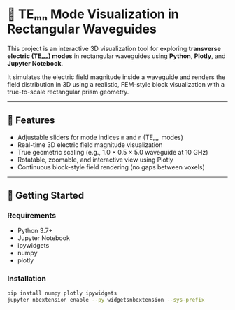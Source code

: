 # 📡 TEₘₙ Mode Visualization in Rectangular Waveguides

This project is an interactive 3D visualization tool for exploring **transverse electric (TEₘₙ) modes** in rectangular waveguides using **Python**, **Plotly**, and **Jupyter Notebook**.

It simulates the electric field magnitude inside a waveguide and renders the field distribution in 3D using a realistic, FEM-style block visualization with a true-to-scale rectangular prism geometry.

---

## 📐 Features

- Adjustable sliders for mode indices `m` and `n` (TEₘₙ modes)
- Real-time 3D electric field magnitude visualization
- True geometric scaling (e.g., 1.0 × 0.5 × 5.0 waveguide at 10 GHz)
- Rotatable, zoomable, and interactive view using Plotly
- Continuous block-style field rendering (no gaps between voxels)

---

## 🚀 Getting Started

### Requirements

- Python 3.7+
- Jupyter Notebook
- ipywidgets
- numpy
- plotly

### Installation

```bash
pip install numpy plotly ipywidgets
jupyter nbextension enable --py widgetsnbextension --sys-prefix
